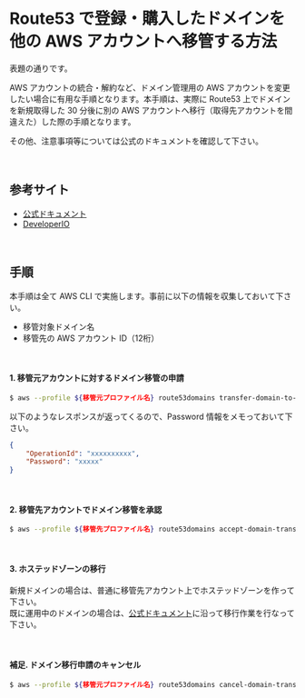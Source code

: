 # Route53 で登録・購入したドメインを他の AWS アカウントへ移管する方法

表題の通りです。

AWS アカウントの統合・解約など、ドメイン管理用の AWS アカウントを変更したい場合に有用な手順となります。本手順は、実際に Route53 上でドメインを新規取得した 30 分後に別の AWS アカウントへ移行（取得先アカウントを間違えた）した際の手順となります。

その他、注意事項等については公式のドキュメントを確認して下さい。

<br>

## 参考サイト

- [公式ドキュメント](https://docs.aws.amazon.com/ja_jp/Route53/latest/DeveloperGuide/domain-transfer-from-route-53.html)
- [DeveloperIO](https://dev.classmethod.jp/articles/how-to-transfer-route-53-domain-to-another-aws-account/)

<br>

## 手順

本手順は全て AWS CLI で実施します。事前に以下の情報を収集しておいて下さい。

- 移管対象ドメイン名
- 移管先の AWS アカウント ID（12桁）

<br>

#### 1. 移管元アカウントに対するドメイン移管の申請

```sh
$ aws --profile ${移管元プロファイル名} route53domains transfer-domain-to-another-aws-account --domain-name ${対象ドメイン名} --account-id ${移行先AWSアカウントID} --region us-east-1
```

以下のようなレスポンスが返ってくるので、Password 情報をメモっておいて下さい。

```json
{
    "OperationId": "xxxxxxxxxx",
    "Password": "xxxxx"
}
```

<br>

#### 2. 移管先アカウントでドメイン移管を承認

```sh
$ aws --profile ${移管先プロファイル名} route53domains accept-domain-transfer-from-another-aws-account --domain-name ${対象ドメイン名} --password ${上記手順で取得したパスワード} --region us-east-1
```

<br>

#### 3. ホステッドゾーンの移行

新規ドメインの場合は、普通に移管先アカウント上でホステッドゾーンを作って下さい。  
既に運用中のドメインの場合は、[公式ドキュメント](https://docs.aws.amazon.com/ja_jp/Route53/latest/DeveloperGuide/hosted-zones-migrating.html)に沿って移行作業を行なって下さい。

<br>

#### 補足. ドメイン移行申請のキャンセル

```sh
$ aws --profile ${移管元プロファイル名} route53domains cancel-domain-transfer-to-another-aws-account --domain-name ${対象ドメイン名} --region us-east-1
```